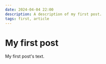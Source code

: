 ```yaml
---
date: 2024-04-04 22:00
description: A description of my first post.
tags: first, article
---
```

# My first post

My first post's text.
